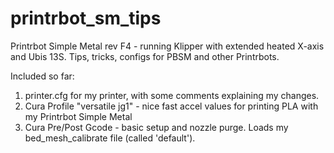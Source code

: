 # printrbot_sm_tips
Printrbot Simple Metal rev F4 - running Klipper with extended heated X-axis and Ubis 13S. Tips, tricks, configs for PBSM and other Printrbots.


Included so far:
1. printer.cfg for my printer, with some comments explaining my changes.
2. Cura Profile "versatile jg1" - nice fast accel values for printing PLA with my Printrbot Simple Metal
3. Cura Pre/Post Gcode - basic setup and nozzle purge. Loads my bed_mesh_calibrate file (called 'default').
